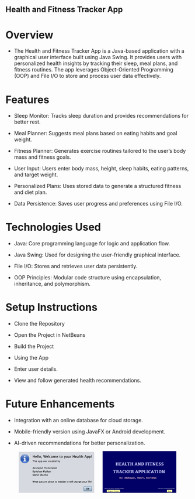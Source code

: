## Health and Fitness Tracker App

# Overview
* The Health and Fitness Tracker App is a Java-based application with a graphical user interface built using Java Swing. It provides users with personalized health insights by tracking their sleep, meal plans, and fitness routines. The app leverages Object-Oriented Programming (OOP) and File I/O to store and process user data effectively.

# Features

* Sleep Monitor: Tracks sleep duration and provides recommendations for better rest.

* Meal Planner: Suggests meal plans based on eating habits and goal weight.

* Fitness Planner: Generates exercise routines tailored to the user’s body mass and fitness goals.

* User Input: Users enter body mass, height, sleep habits, eating patterns, and target weight.

* Personalized Plans: Uses stored data to generate a structured fitness and diet plan.

* Data Persistence: Saves user progress and preferences using File I/O.

# Technologies Used

* Java: Core programming language for logic and application flow.

* Java Swing: Used for designing the user-friendly graphical interface.

* File I/O: Stores and retrieves user data persistently.

* OOP Principles: Modular code structure using encapsulation, inheritance, and polymorphism.

# Setup Instructions

* Clone the Repository

* Open the Project in NetBeans

* Build the Project

* Using the App

* Enter user details.

* View and follow generated health recommendations.


# Future Enhancements

* Integration with an online database for cloud storage.

* Mobile-friendly version using JavaFX or Android development.

* AI-driven recommendations for better personalization.

<p align="center">
  <img src="target/Welcome.jpg" alt="Welcome" width="41%">
  &nbsp;&nbsp;&nbsp;&nbsp;
  <img src="target/Start.jpg" alt="Start" width="40%">
</p>

